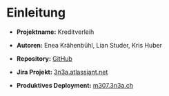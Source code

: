 # Einleitung

- **Projektname:** Kreditverleih
- **Autoren:** Enea Krähenbühl, Lian Studer, Kris Huber

- **Repository:** [GitHub](https://github.com/3n3a/m307/)
- **Jira Projekt:** [3n3a.atlassiant.net](https://3n3a.atlassian.net/jira/)
- **Produktives Deployment:** [m307.3n3a.ch](https://m307.3n3a.ch/)
